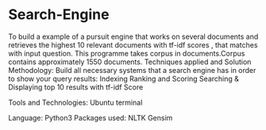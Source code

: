 # Search-Engine 

To build a example of a pursuit engine that works on several documents and retrieves the highest 10 relevant documents with tf-idf scores , that matches with input question. This programme takes corpus in documents.Corpus contains approximately 1550 documents.
 Techniques applied and Solution Methodology:
Build all necessary systems that a search engine has in order to show your query results:
Indexing 
Ranking and Scoring 
Searching & Displaying top 10 results with tf-idf Score
   

Tools and Technologies:
Ubuntu terminal


Language:
Python3
Packages used:
NLTK
Gensim  

